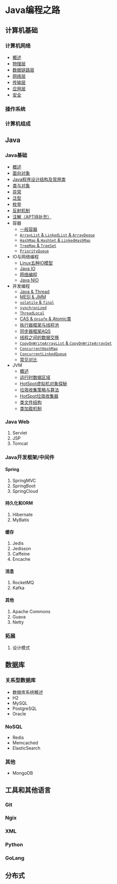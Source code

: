# Java编程之路

## 计算机基础

### 计算机网络

- [概述](计算机基础/计算机网络/概述.md)
- [物理层](计算机基础/计算机网络/物理层.md)
- [数据链路层](计算机基础/计算机网络/数据链路层.md)
- [网络层](计算机基础/计算机网络/网络层.md)
- [传输层](计算机基础/计算机网络/传输层.md)
- [应用层](计算机基础/计算机网络/应用层.md)
- [安全](计算机基础/计算机网络/安全.md)

### 操作系统

### 计算机组成

## Java

### Java基础

- [概述](Java/Java基础/概述.md)
- [面向对象](Java/Java基础/面向对象.md)
- [Java程序设计结构及常用类](Java/Java基础/程序设计结构及常用类.md)
- [类与对象](Java/Java基础/类与对象.md)
- [异常](Java/Java基础/异常.md)
- [泛型](Java/Java基础/泛型.md)
- [枚举](Java/Java基础/枚举.md)
- [反射机制](Java/Java基础/反射机制.md)
- [注解（APT待补充）](Java/Java基础/注解.md)
- 容器
    - [一般容器](Java/Java基础/容器/一般容器.md)
    - [`ArrayList` & `LinkedList` & `ArrayDeque`](Java/Java基础/容器/ArrayList%20&%20LinkedList%20&%20ArrayDeque.md)
    - [`HashMap` & `HashSet` & `LinkedHashMap`](Java/Java基础/容器/HashMap%20&%20HashSet%20&%20LinkedHashMap.md)
    - [`TreeMap` & `TreeSet`](Java/Java基础/容器/TreeMap%20&%20TreeSet.md)
    - [`PriorityQueue`](Java/Java基础/容器/PriorityQueue.md)
- IO与网络编程
    - [Linux五种IO模型](Java/Java基础/IO与网络编程/Linux五种IO模型.md)
    - [Java IO](Java/Java基础/IO与网络编程/Java%20IO.md)
    - [网络编程](Java/Java基础/IO与网络编程/网络编程.md)
    - [Java NIO](Java/Java基础/IO与网络编程/Java%20NIO.md)
- 并发编程
    - [Java & Thread](Java/Java基础/并发编程/Java%20&%20Thread.md)
    - [MESI & JMM](Java/Java基础/并发编程/MESI%20&%20JMM.md)
    - [`volatile` & `final`](Java/Java基础/并发编程/volatile%20&%20final.md)
    - [`synchronized`](Java/Java基础/并发编程/synchronized.md)
    - [`ThreadLocal`](Java/Java基础/并发编程/ThreadLocal.md)
    - [CAS & `Unsafe` & Atomic类](Java/Java基础/并发编程/CAS%20&%20Unsafe%20&%20Atomic类.md)
    - [执行器框架与线程池](Java/Java基础/并发编程/执行器框架与线程池.md)
    - [同步器框架AQS](Java/Java基础/并发编程/同步器框架AQS.md)
    - [线程之间的数据交换](Java/Java基础/并发编程/线程之间的数据交换.md)
    - [`CopyOnWriteArrayList` & `CopyOnWriteArraySet`](Java/Java基础/并发编程/CopyOnWriteArrayList%20&%20CopyOnWriteArraySet.md)
    - [`ConcurrentHashMap`](Java/Java基础/并发编程/ConcurrentHashMap.md)
    - [`ConcurrentLinkedQueue`](Java/Java基础/并发编程/ConcurrentLinkedQueue.md)
    - [常见对比](Java/Java基础/并发编程/常见对比.md)
- JVM
    - [概述](Java/Java基础/JVM/概述.md)
    - [运行时数据区域](Java/Java基础/JVM/运行时数据区域.md)
    - [HotSpot虚拟机对象探秘](Java/Java基础/JVM/HotSpot虚拟机对象探秘.md)
    - [垃圾收集策略与算法](Java/Java基础/JVM/垃圾收集策略与算法.md)
    - [HotSpot垃圾收集器](Java/Java基础/JVM/HotSpot垃圾收集器.md)
    - [类文件结构](Java/Java基础/JVM/类文件结构.md)
    - [类加载机制](Java/Java基础/JVM/类加载机制.md)

### Java Web

1. Servlet
2. JSP
3. Tomcat

### Java开发框架/中间件

#### Spring

1. SpringMVC
2. SpringBoot
3. SpringCloud

#### 持久化和ORM

1. Hibernate
2. MyBatis

#### 缓存

1. Jedis
2. Jedisson
3. Caffeine
4. Encache

#### 消息

1. RocketMQ
2. Kafka

#### 其他

1. Apache Commons
2. Guava
3. Netty

### 拓展

1. 设计模式

## 数据库

### 关系型数据库

- 数据库系统概述
- H2
- MySQL
- PostgreSQL
- Oracle

### NoSQL

- Redis
- Memcached
- ElasticSearch

### 其他

- MongoDB

## 工具和其他语言

### Git

### Ngix

### XML

### Python

### GoLang

## 分布式
